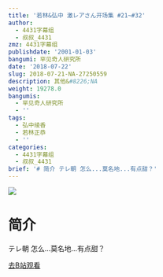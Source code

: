```yaml
---
title: '若林&弘中 激レアさん开场集 #21~#32'
author:
  - 4431字幕组
  - 叔叔_4431
zmz: 4431字幕组
publishdate: '2001-01-03'
bangumi: 罕见奇人研究所
date: '2018-07-22'
slug: 2018-07-21-NA-27250559
description: 其他&#8226;NA
weight: 19278.0
bangumis:
  - 罕见奇人研究所
  - ''
tags:
  - 弘中绫香
  - 若林正恭
  - ''
categories:
  - 4431字幕组
  - 叔叔_4431
brief: '# 简介 テレ朝 怎么...莫名地...有点甜？'
---
```

![](https://i.imgur.com/vUWFfIp.jpg)
# 简介  
テレ朝
怎么...莫名地...有点甜？  

[去B站观看](https://www.bilibili.com/video/av27250559/)
 

